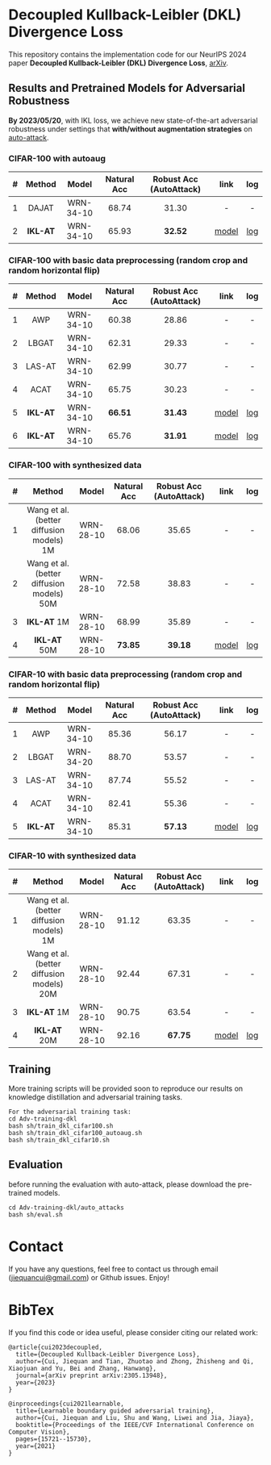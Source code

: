 # Decoupled Kullback-Leibler (DKL) Divergence Loss
This repository contains the implementation code for our NeurIPS 2024 paper **Decoupled Kullback-Leibler (DKL) Divergence Loss**, [arXiv](https://arxiv.org/pdf/2305.13948v1.pdf).


## Results and Pretrained Models for Adversarial Robustness
**By 2023/05/20**, with IKL loss, we achieve new state-of-the-art adversarial robustness under settings that **with/without augmentation strategies** on [auto-attack](https://robustbench.github.io/).

### CIFAR-100 with autoaug
| # | Method | Model | Natural Acc | Robust Acc (AutoAttack) | link | log | 
| :---: | :---: | :---: | :---: | :---: | :---: | :---: | 
| 1 | DAJAT   | WRN-34-10 | 68.74 | 31.30 | - | - |
| 2 | **IKL-AT**                                       | WRN-34-10 | 65.93 | **32.52** | [model](https://drive.google.com/file/d/1kQQpVVtlS9uBC4oZ3ei9OHly1yriU1UU/view?usp=sharing) | [log](https://drive.google.com/file/d/1wvD6I2yojK5SJ4gFnkU9uwDRkU7mgZPH/view?usp=sharing) |


### CIFAR-100 with basic data preprocessing (random crop and random horizontal flip)
| # | Method | Model | Natural Acc | Robust Acc (AutoAttack) | link | log | 
| :---: | :---: | :---: | :---: | :---: | :---: | :---: | 
| 1 | AWP                                              | WRN-34-10 | 60.38 | 28.86 | - | - |
| 2 | LBGAT                                            | WRN-34-10 | 62.31 | 29.33 | - | - |
| 3 | LAS-AT                                           | WRN-34-10 | 62.99 | 30.77 | - | - |
| 4 | ACAT                                             | WRN-34-10 | 65.75 | 30.23 | - | - |
| 5 | **IKL-AT**                                       | WRN-34-10 | **66.51** | **31.43** | [model](https://drive.google.com/file/d/1NaWPX5w32xTiny91kJ6SJxSejCzsD1dy/view?usp=sharing) | [log](https://drive.google.com/file/d/1GzRey51JGmYNZTV79M_qHCL03tIf6X1P/view?usp=sharing) |
| 6 | **IKL-AT**                                       | WRN-34-10 | 65.76 | **31.91** | [model](https://drive.google.com/file/d/1lgFnfmsCw4UxguAOWSLsg6xUDfGG-HRy/view?usp=sharing) | [log](https://drive.google.com/file/d/19WeOtNsJ-ot1sG80RKEA-iMRgq4sGvNt/view?usp=sharing) |


### CIFAR-100 with synthesized data
| # | Method | Model | Natural Acc | Robust Acc (AutoAttack) | link | log | 
| :---: | :---: | :---: | :---: | :---: | :---: | :---: | 
| 1 | Wang et al. (better diffusion models) 1M         | WRN-28-10 | 68.06 | 35.65 | - | - |
| 2 | Wang et al. (better diffusion models) 50M        | WRN-28-10 | 72.58 | 38.83 | - | - |
| 3 | **IKL-AT** 1M                                    | WRN-28-10 | 68.99 | 35.89 | - | - |
| 4 | **IKL-AT** 50M                                   | WRN-28-10 | **73.85** | **39.18** | [model](https://drive.google.com/file/d/1Leec2X9kGBnBSuTiYytdb4_wR50ibTE8/view?usp=sharing) | [log](https://drive.google.com/file/d/1BcfEOhqGigxkI4GUmWvE27614mXEZVZP/view?usp=sharing) |


### CIFAR-10 with basic data preprocessing (random crop and random horizontal flip)
| # | Method | Model | Natural Acc | Robust Acc (AutoAttack) | link | log | 
| :---: | :---: | :---: | :---: | :---: | :---: | :---: | 
| 1 | AWP                                              | WRN-34-10 | 85.36 | 56.17 | - | - |
| 2 | LBGAT                                            | WRN-34-20 | 88.70 | 53.57 | - | - |
| 3 | LAS-AT                                           | WRN-34-10 | 87.74 | 55.52 | - | - |
| 4 | ACAT                                             | WRN-34-10 | 82.41 | 55.36 | - | - |
| 5 | **IKL-AT**                                       | WRN-34-10 | 85.31 | **57.13** | [model](https://drive.google.com/file/d/1SFdNdKE6ezI6OsINWX-h74dGo2-9u3Ac/view?usp=sharing) | [log](https://drive.google.com/file/d/1Uz6EjNRthCHpJvIbrGHGcMqluHDe70Ix/view?usp=sharing) |



### CIFAR-10 with synthesized data
| # | Method | Model | Natural Acc | Robust Acc (AutoAttack) | link | log | 
| :---: | :---: | :---: | :---: | :---: | :---: | :---: | 
| 1 | Wang et al. (better diffusion models) 1M         | WRN-28-10 | 91.12 | 63.35 | - | - |
| 2 | Wang et al. (better diffusion models) 20M        | WRN-28-10 | 92.44 | 67.31 | - | - |
| 3 | **IKL-AT** 1M                                    | WRN-28-10 | 90.75 | 63.54 | - | - |
| 4 | **IKL-AT** 20M                                   | WRN-28-10 | 92.16 | **67.75** | [model](https://drive.google.com/file/d/1gEodZ4ushbRPaaVfS_vjJyldH3wJg4zV/view?usp=sharing) | [log](https://drive.google.com/file/d/1tVSeSeum-q2v2CnIBIwwH2xjI5bA2WYd/view?usp=sharing) |

## Training
More training scripts will be provided soon to reproduce our results on knowledge distillation and adversarial training tasks.
```
For the adversarial training task:
cd Adv-training-dkl 
bash sh/train_dkl_cifar100.sh
bash sh/train_dkl_cifar100_autoaug.sh
bash sh/train_dkl_cifar10.sh
```

## Evaluation
before running the evaluation with auto-attack, please download the pre-trained models.
```
cd Adv-training-dkl/auto_attacks
bash sh/eval.sh
```


# Contact
If you have any questions, feel free to contact us through email (jiequancui@gmail.com) or Github issues. Enjoy!

# BibTex
If you find this code or idea useful, please consider citing our related work:
```
@article{cui2023decoupled,
  title={Decoupled Kullback-Leibler Divergence Loss},
  author={Cui, Jiequan and Tian, Zhuotao and Zhong, Zhisheng and Qi, Xiaojuan and Yu, Bei and Zhang, Hanwang},
  journal={arXiv preprint arXiv:2305.13948},
  year={2023}
}

@inproceedings{cui2021learnable,
  title={Learnable boundary guided adversarial training},
  author={Cui, Jiequan and Liu, Shu and Wang, Liwei and Jia, Jiaya},
  booktitle={Proceedings of the IEEE/CVF International Conference on Computer Vision},
  pages={15721--15730},
  year={2021}
}
